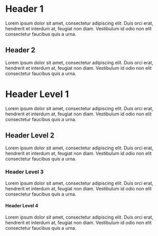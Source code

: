 ﻿Header 1
========

Lorem ipsum dolor sit amet, consectetur adipiscing elit. Duis orci erat, 
hendrerit et interdum at, feugiat non diam. Vestibulum id odio non elit 
consectetur faucibus quis a urna. 

Header 2
-----------

Lorem ipsum dolor sit amet, consectetur adipiscing elit. Duis orci erat,
hendrerit et interdum at, feugiat non diam. Vestibulum id odio non elit 
consectetur faucibus quis a urna. 

# Header Level 1

Lorem ipsum dolor sit amet, consectetur adipiscing elit. Duis orci erat, 
hendrerit et interdum at, feugiat non diam. Vestibulum id odio non elit 
consectetur faucibus quis a urna. 

## Header Level 2

Lorem ipsum dolor sit amet, consectetur adipiscing elit. Duis orci erat, 
hendrerit et interdum at, feugiat non diam. Vestibulum id odio non elit 
consectetur faucibus quis a urna. 

### Header Level 3

Lorem ipsum dolor sit amet, consectetur adipiscing elit. Duis orci erat, 
hendrerit et interdum at, feugiat non diam. Vestibulum id odio non elit 
consectetur faucibus quis a urna. 

#### Header Level 4

Lorem ipsum dolor sit amet, consectetur adipiscing elit. Duis orci erat, 
hendrerit et interdum at, feugiat non diam. Vestibulum id odio non elit 
consectetur faucibus quis a urna. 
